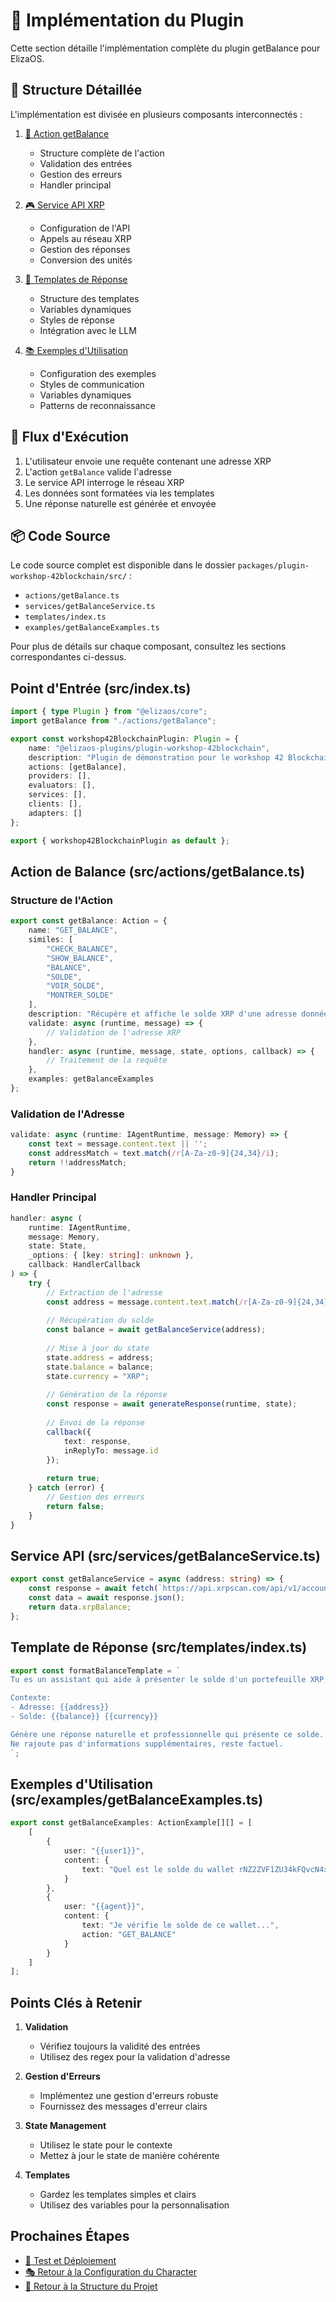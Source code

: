 # 🔧 Implémentation du Plugin

Cette section détaille l'implémentation complète du plugin getBalance pour ElizaOS.

## 📂 Structure Détaillée

L'implémentation est divisée en plusieurs composants interconnectés :

1. [🎯 Action getBalance](./implementation/action.md)
   - Structure complète de l'action
   - Validation des entrées
   - Gestion des erreurs
   - Handler principal

2. [🎮 Service API XRP](./implementation/service.md)
   - Configuration de l'API
   - Appels au réseau XRP
   - Gestion des réponses
   - Conversion des unités

3. [📝 Templates de Réponse](./implementation/templates.md)
   - Structure des templates
   - Variables dynamiques
   - Styles de réponse
   - Intégration avec le LLM

4. [📚 Exemples d'Utilisation](./implementation/examples.md)
   - Configuration des exemples
   - Styles de communication
   - Variables dynamiques
   - Patterns de reconnaissance

## 🔄 Flux d'Exécution

1. L'utilisateur envoie une requête contenant une adresse XRP
2. L'action `getBalance` valide l'adresse
3. Le service API interroge le réseau XRP
4. Les données sont formatées via les templates
5. Une réponse naturelle est générée et envoyée

## 📦 Code Source

Le code source complet est disponible dans le dossier `packages/plugin-workshop-42blockchain/src/` :
- `actions/getBalance.ts`
- `services/getBalanceService.ts`
- `templates/index.ts`
- `examples/getBalanceExamples.ts`

Pour plus de détails sur chaque composant, consultez les sections correspondantes ci-dessus.

## Point d'Entrée (src/index.ts)

```typescript
import { type Plugin } from "@elizaos/core";
import getBalance from "./actions/getBalance";

export const workshop42BlockchainPlugin: Plugin = {
    name: "@elizaos-plugins/plugin-workshop-42blockchain",
    description: "Plugin de démonstration pour le workshop 42 Blockchain",
    actions: [getBalance],
    providers: [],
    evaluators: [],
    services: [],
    clients: [],
    adapters: []
};

export { workshop42BlockchainPlugin as default };
```

## Action de Balance (src/actions/getBalance.ts)

### Structure de l'Action
```typescript
export const getBalance: Action = {
    name: "GET_BALANCE",
    similes: [
        "CHECK_BALANCE",
        "SHOW_BALANCE",
        "BALANCE",
        "SOLDE",
        "VOIR_SOLDE",
        "MONTRER_SOLDE"
    ],
    description: "Récupère et affiche le solde XRP d'une adresse donnée",
    validate: async (runtime, message) => {
        // Validation de l'adresse XRP
    },
    handler: async (runtime, message, state, options, callback) => {
        // Traitement de la requête
    },
    examples: getBalanceExamples
};
```

### Validation de l'Adresse
```typescript
validate: async (runtime: IAgentRuntime, message: Memory) => {
    const text = message.content.text || '';
    const addressMatch = text.match(/r[A-Za-z0-9]{24,34}/i);
    return !!addressMatch;
}
```

### Handler Principal
```typescript
handler: async (
    runtime: IAgentRuntime,
    message: Memory,
    state: State,
    _options: { [key: string]: unknown },
    callback: HandlerCallback
) => {
    try {
        // Extraction de l'adresse
        const address = message.content.text.match(/r[A-Za-z0-9]{24,34}/i)[0];
        
        // Récupération du solde
        const balance = await getBalanceService(address);
        
        // Mise à jour du state
        state.address = address;
        state.balance = balance;
        state.currency = "XRP";
        
        // Génération de la réponse
        const response = await generateResponse(runtime, state);
        
        // Envoi de la réponse
        callback({
            text: response,
            inReplyTo: message.id
        });
        
        return true;
    } catch (error) {
        // Gestion des erreurs
        return false;
    }
}
```

## Service API (src/services/getBalanceService.ts)

```typescript
export const getBalanceService = async (address: string) => {
    const response = await fetch(`https://api.xrpscan.com/api/v1/account/${address}`);
    const data = await response.json();
    return data.xrpBalance;
};
```

## Template de Réponse (src/templates/index.ts)

```typescript
export const formatBalanceTemplate = `
Tu es un assistant qui aide à présenter le solde d'un portefeuille XRP.

Contexte:
- Adresse: {{address}}
- Solde: {{balance}} {{currency}}

Génère une réponse naturelle et professionnelle qui présente ce solde.
Ne rajoute pas d'informations supplémentaires, reste factuel.
`;
```

## Exemples d'Utilisation (src/examples/getBalanceExamples.ts)

```typescript
export const getBalanceExamples: ActionExample[][] = [
    [
        {
            user: "{{user1}}",
            content: { 
                text: "Quel est le solde du wallet rNZ2ZVF1ZU34kFQvcN4xkFAvdSvve5bXce?"
            }
        },
        {
            user: "{{agent}}",
            content: {
                text: "Je vérifie le solde de ce wallet...",
                action: "GET_BALANCE"
            }
        }
    ]
];
```

## Points Clés à Retenir

1. **Validation**
   - Vérifiez toujours la validité des entrées
   - Utilisez des regex pour la validation d'adresse

2. **Gestion d'Erreurs**
   - Implémentez une gestion d'erreurs robuste
   - Fournissez des messages d'erreur clairs

3. **State Management**
   - Utilisez le state pour le contexte
   - Mettez à jour le state de manière cohérente

4. **Templates**
   - Gardez les templates simples et clairs
   - Utilisez des variables pour la personnalisation

## Prochaines Étapes

- [🧪 Test et Déploiement](./testing-deployment.md)
- [🎭 Retour à la Configuration du Character](./character-config.md)
- [📁 Retour à la Structure du Projet](./project-structure.md) 